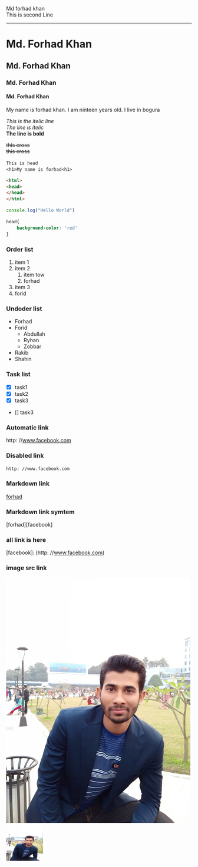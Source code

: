 Md forhad khan <br/>
This is second Line 

---

# Md. Forhad Khan
## Md. Forhad Khan
### Md. Forhad Khan
#### Md. Forhad Khan

<p>My name is forhad khan. I am ninteen years old. I live in bogura</p>

<i>This is the itelic line</i> <br>
_The line is itelic_  
__The line is bold__

<del>this cross<del>  
~~this cross~~  

`This is head`  
`<h1>My name is forhad<h1>`

```html
<html>
<head>
</head>
</html>
```  

```javascript
console.log("Hello World")
```  

```css
head{
    background-color: 'red'
}
```
### Order list
1. item 1  
2. item 2
    1. item tow
    2. forhad
3. item 3
4. forid

### Undoder list
- Forhad 
- Forid 
    - Abdullah
    - Ryhan
    - Zobbar
- Rakib
- Shahin


### Task list
- [x] task1
- [x] task2
- [x] task3
- [] task3


### Automatic link
http: //www.facebook.com


### Disabled link
`http: //www.facebook.com`

### Markdown link   
[forhad](https://www.facebook.com)

### Markdown link  symtem
[forhad][facebook]


### all link is here  
[facebook]: (http: //www.facebook.com)


### image src link
![profile](./img/me.jpg)
<img src ="./img/me.jpg" width = "100" height ="100" title ="Profile img">
